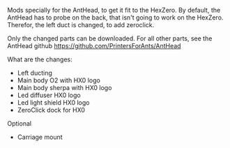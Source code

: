 Mods specially for the AntHead, to get it fit to the HexZero.
By default, the AntHead has to probe on the back, that isn't going to work on the HexZero.
Therefor, the left duct is changed, to add zeroclick.

Only the changed parts can be downloaded. For all other parts, see the AntHead github
https://github.com/PrintersForAnts/AntHead

What are the changes:
- Left ducting
- Main body O2 with HX0 logo
- Main body sherpa with HX0 logo
- Led diffuser HX0 logo
- Led light shield HX0 logo
- ZeroClick dock for HX0

Optional
- Carriage mount

